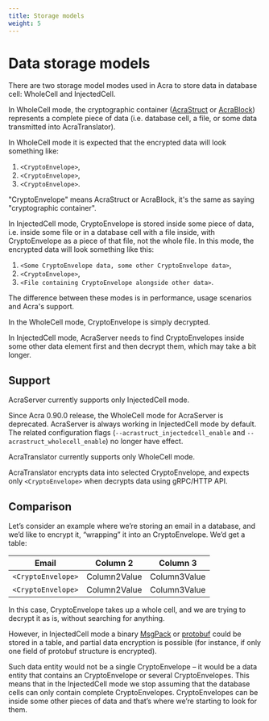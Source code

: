 ```yaml
---
title: Storage models
weight: 5
---
```


# Data storage models

There are two storage model modes used in Acra to store data in database cell: WholeCell and InjectedCell.

In WholeCell mode, the cryptographic container ([AcraStruct](/acra/acra-in-depth/data-structures/acrastruct) or [AcraBlock](/acra/acra-in-depth/data-structures/acrablock)) represents a complete piece of data (i.e. database cell, a file, or some data transmitted into AcraTranslator). 


In WholeCell mode it is expected that the encrypted data will look something like:

1. `<CryptoEnvelope>`,
2. `<CryptoEnvelope>`,
3. `<CryptoEnvelope>`.

"CryptoEnvelope" means AcraStruct or AcraBlock, it's the same as saying "cryptographic container".

In InjectedCell mode, CryptoEnvelope is stored inside some piece of data, i.e. inside some file or in a database cell with a file inside, with CryptoEnvelope as a piece of that file, not the whole file. In this mode, the encrypted data will look something like this:

1. `<Some CryptoEnvelope data, some other CryptoEnvelope data>`,
2. `<CryptoEnvelope>`,
3. `<File containing CryptoEnvelope alongside other data>`.

The difference between these modes is in performance, usage scenarios and Acra's support.

In the WholeCell mode, CryptoEnvelope is simply decrypted.

In InjectedCell mode, AcraServer needs to find CryptoEnvelopes inside some other data element first and then decrypt them, which may take a bit longer.


## Support

AcraServer currently supports only InjectedCell mode.

Since Acra 0.90.0 release, the WholeCell mode for AcraServer is deprecated. 
AcraServer is always working in InjectedCell mode by default.
The related configuration flags (`--acrastruct_injectedcell_enable` and `--acrastruct_wholecell_enable`) no longer have effect.

AcraTranslator currently supports only WholeCell mode.

AcraTranslator encrypts data into selected CryptoEnvelope, and expects only `<CryptoEnvelope>` when decrypts data using gRPC/HTTP API.


## Comparison

Let’s consider an example where we’re storing an email in a database, and we’d like to encrypt it, “wrapping” it into an CryptoEnvelope. We’d get a table:

| Email        | Column 2     | Column 3     |
|--------------|--------------|--------------|
| `<CryptoEnvelope>` | Column2Value | Column3Value |
| `<CryptoEnvelope>` | Column2Value | Column3Value |

In this case, CryptoEnvelope takes up a whole cell, and we are trying to decrypt it as is, without searching for anything.

However, in InjectedCell mode a binary [MsgPack](https://msgpack.org/index.html) or [protobuf](https://developers.google.com/protocol-buffers/) could be stored in a table, and partial data encryption is possible (for instance, if only one field of protobuf structure is encrypted).

Such data entity would not be a single CryptoEnvelope – it would be a data entity that contains an CryptoEnvelope or several CryptoEnvelopes.
This means that in the InjectedCell mode we stop assuming that the database cells can only contain complete CryptoEnvelopes.
CryptoEnvelopes can be inside some other pieces of data and that’s where we’re starting to look for them.
